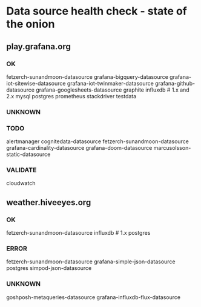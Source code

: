 # Data source health check - state of the onion


## play.grafana.org

### OK
fetzerch-sunandmoon-datasource
grafana-bigquery-datasource
grafana-iot-sitewise-datasource
grafana-iot-twinmaker-datasource
grafana-github-datasource
grafana-googlesheets-datasource
graphite
influxdb  # 1.x and 2.x
mysql
postgres
prometheus
stackdriver
testdata

### UNKNOWN

### TODO
alertmanager
cognitedata-datasource
fetzerch-sunandmoon-datasource
grafana-cardinality-datasource
grafana-doom-datasource
marcusolsson-static-datasource

### VALIDATE
cloudwatch


## weather.hiveeyes.org

### OK
fetzerch-sunandmoon-datasource
influxdb  # 1.x
postgres

### ERROR
fetzerch-sunandmoon-datasource
grafana-simple-json-datasource
postgres
simpod-json-datasource

### UNKNOWN
goshposh-metaqueries-datasource
grafana-influxdb-flux-datasource
